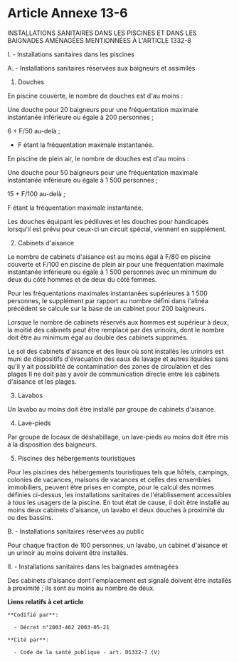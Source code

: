 # Article Annexe 13-6

INSTALLATIONS SANITAIRES DANS LES PISCINES ET DANS LES BAIGNADES AMÉNAGÉES MENTIONNÉES À L'ARTICLE 1332-8 

I. - Installations sanitaires dans les piscines

A. - Installations sanitaires réservées aux baigneurs et assimilés

1. Douches

En piscine couverte, le nombre de douches est d'au moins :

Une douche pour 20 baigneurs pour une fréquentation maximale instantanée inférieure ou égale à 200 personnes ;

6 + F/50 au-delà ;

- F étant la fréquentation maximale instantanée.

En piscine de plein air, le nombre de douches est d'au moins :

Une douche pour 50 baigneurs pour une fréquentation maximale instantanée inférieure ou égale à 1 500 personnes ;

15 + F/100 au-delà ;

F étant la fréquentation maximale instantanée.

Les douches équipant les pédiluves et les douches pour handicapés lorsqu'il est prévu pour ceux-ci un circuit spécial,
viennent en supplément.

2. Cabinets d'aisance

Le nombre de cabinets d'aisance est au moins égal à F/80 en piscine couverte et F/100 en piscine de plein air pour une
fréquentation maximale instantanée inférieure ou égale à 1 500 personnes avec un minimum de deux du côté hommes et de deux du
côté femmes.

Pour les fréquentations maximales instantanées supérieures à 1 500 personnes, le supplément par rapport au nombre défini dans
l'alinéa précédent se calcule sur la base de un cabinet pour 200 baigneurs.

Lorsque le nombre de cabinets réservés aux hommes est supérieur à deux, la moitié des cabinets peut être remplacé par des
urinoirs, dont le nombre doit être au minimum égal au double des cabinets supprimés.

Le sol des cabinets d'aisance et des lieux où sont installés les urinoirs est muni de dispositifs d'évacuation des eaux de
lavage et autres liquides sans qu'il y ait possibilité de contamination des zones de circulation et des plages Il ne doit pas
y avoir de communication directe entre les cabinets d'aisance et les plages.

3. Lavabos

Un lavabo au moins doit être installé par groupe de cabinets d'aisance.

4. Lave-pieds

Par groupe de locaux de déshabillage, un lave-pieds au moins doit être mis à la disposition des baigneurs.

5. Piscines des hébergements touristiques

Pour les piscines des hébergements touristiques tels que hôtels, campings, colonies de vacances, maisons de vacances et
celles des ensembles immobiliers, peuvent être prises en compte, pour le calcul des normes définies ci-dessus, les
installations sanitaires de l'établissement accessibles à tous les usagers de la piscine. En tout état de cause, il doit être
installé au moins deux cabinets d'aisance, un lavabo et deux douches à proximité du ou des bassins.

B. - Installations sanitaires réservées au public

Pour chaque fraction de 100 personnes, un lavabo, un cabinet d'aisance et un urinoir au moins doivent être installés.

II. - Installations sanitaires dans les baignades aménagées

Des cabinets d'aisance dont l'emplacement est signalé doivent être installés à proximité ; ils sont au moins au nombre de
deux.

**Liens relatifs à cet article**

	**Codifié par**:

	  - Décret n°2003-462 2003-05-21

	**Cité par**:

	  - Code de la santé publique - art. D1332-7 (V)
